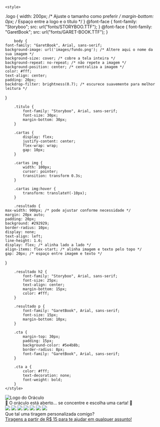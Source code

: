 <!DOCTYPE html>
<html lang="pt-br">
<head>
    <meta charset="UTF-8">
    <title>Oráculo do Tarot</title>

    <style>

.logo {
    width: 200px; /* Ajuste o tamanho como preferir */
    margin-bottom: 0px; /* Espaço entre a logo e o título */
}
        @font-face {
            font-family: "Storyboo";
            src: url("fonts/STORYBOO.TTF");
        }
        @font-face {
            font-family: "GaretBook";
            src: url("fonts/GARET-BOOK.TTF");
        }

        body {
    font-family: "GaretBook", Arial, sans-serif;
    background-image: url('images/fundo.png'); /* Altere aqui o nome da sua imagem */
    background-size: cover; /* cobre a tela inteira */
    background-repeat: no-repeat; /* não repete a imagem */
    background-position: center; /* centraliza a imagem */
    color: #fff;
    text-align: center;
    padding: 20px;
    backdrop-filter: brightness(0.7); /* escurece suavemente para melhor leitura */
}
        
        .titulo {
            font-family: "Storyboo", Arial, sans-serif;
            font-size: 30px;
            margin-bottom: 30px;
        }
        
        .cartas {
            display: flex;
            justify-content: center;
            flex-wrap: wrap;
            gap: 10px;
        }
        
        .cartas img {
            width: 100px;
            cursor: pointer;
            transition: transform 0.3s;
        }
        
        .cartas img:hover {
            transform: translateY(-10px);
        }
        
        .resultado {
    max-width: 900px; /* pode ajustar conforme necessidade */
    margin: 20px auto;
    padding: 20px;
    background: #292929;
    border-radius: 10px;
    display: none;
    text-align: left;
    line-height: 1.6;
    display: flex; /* alinha lado a lado */
    align-items: flex-start; /* alinha imagem e texto pelo topo */
    gap: 20px; /* espaço entre imagem e texto */
}

        .resultado h2 {
            font-family: "Storyboo", Arial, sans-serif;
            font-size: 25px;
            text-align: center;
            margin-bottom: 15px;
            color: #fff;
        }

        .resultado p {
            font-family: "GaretBook", Arial, sans-serif;
            font-size: 15px;
            margin-bottom: 10px;
        }

        .cta {
            margin-top: 30px;
            padding: 15px;
            background-color: #5e4b8b;
            border-radius: 8px;
            font-family: "GaretBook", Arial, sans-serif;
        }

        .cta a {
            color: #fff;
            text-decoration: none;
            font-weight: bold;
        }
    </style>
</head>

<body>

<img src="images/logo.png" alt="Logo do Oráculo" class="logo">

<div class="titulo">🔮 O oráculo está aberto...
se concentre e escolha uma carta! 🔮</div>

<div class="cartas">
    <!-- 17 cartas iguais -->
<img src="https://i.pinimg.com/736x/51/70/ff/5170ffda8f8c80447d04f380babd1cf5.jpg" onclick="sortearCarta()">
<img src="https://i.pinimg.com/736x/51/70/ff/5170ffda8f8c80447d04f380babd1cf5.jpg" onclick="sortearCarta()">
<img src="https://i.pinimg.com/736x/51/70/ff/5170ffda8f8c80447d04f380babd1cf5.jpg" onclick="sortearCarta()">
<img src="https://i.pinimg.com/736x/51/70/ff/5170ffda8f8c80447d04f380babd1cf5.jpg" onclick="sortearCarta()">
<img src="https://i.pinimg.com/736x/51/70/ff/5170ffda8f8c80447d04f380babd1cf5.jpg" onclick="sortearCarta()">
<img src="https://i.pinimg.com/736x/51/70/ff/5170ffda8f8c80447d04f380babd1cf5.jpg" onclick="sortearCarta()">
<img src="https://i.pinimg.com/736x/51/70/ff/5170ffda8f8c80447d04f380babd1cf5.jpg" onclick="sortearCarta()">

</div>

<div class="resultado" id="resultado"></div>

<div class="cta">
    Que tal uma tiragem personalizada comigo?<br>
    <a href="http://wa.me/5532936180254">Tiragens a partir de R$ 15 para te ajudar em qualquer assunto!</a>
</div>

<script>
    const cartas = [
{
    arcano: 0,
    imagem: "https://sp-ao.shortpixel.ai/client/to_auto,q_lossy,ret_img,w_285/https://tarotfarm.com.br/wp-content/uploads/2020/12/O-Louco-.jpg",
    nome: "O Louco",
    simNao: "Sim, mas com incerteza. Representa liberdade e imprevisibilidade.",
    atributos: "Ligação com o Divino, pureza, inocência, novidade, desapego, criatividade, intuição, novos ciclos, originalidade.",
    desafios: "Caos, desordem, impulsividade, irresponsabilidade, imaturidade, vícios, incoerência, preguiça, desatenção.",
    risco: "Incerteza e imprevisibilidade.",
    objetivo: "Busca espiritual, transcendência.",
    tarefa: "Aceitar o desconhecido e seguir a intuição.",
    arquetipo: "Espontaneidade, liberdade, loucura criativa.",
    personalidade: "Indivíduos aventureiros, criativos, impulsivos e otimistas, mas que podem ser ingênuos ou irresponsáveis.",
    caracteristicasFisicas: "Pessoa jovial, cabelos desarrumados ou despenteados, vestimenta despojada, olhar curioso e expressivo.",
    temporalidade: "Início de algo inesperado e rápido. Primavera, mudanças bruscas e repentinas. Agora ou dentro de 0 a 1 ano.",
    amor: "Indica espontaneidade, novidades e relacionamentos não convencionais. Pode sugerir instabilidade.",
    dinheiro: "Sugere novas oportunidades, mas também a necessidade de cautela com impulsividade financeira.",
    saude: "Traz vitalidade e energia, mas alerta contra comportamentos imprudentes."
  },
  {
    arcano: 1,
    imagem: "https://sp-ao.shortpixel.ai/client/to_auto,q_lossy,ret_img,w_285/https://tarotfarm.com.br/wp-content/uploads/2020/12/O-Mago-.jpg",
    nome: "O Mago",
    simNao: "Sim",
    atributos: "Liberdade, independência, inteligência, eloquência, habilidades, iniciativa",
    desafios: "Egoísmo, superficialidade, mau uso do poder, charlatanismo",
    risco: "Mania de grandeza, fantasias de poder, manipulação",
    objetivo: "Maestria, autoconhecimento, realização pessoal",
    tarefa: "Agir, tomar a iniciativa e realizar tarefas com maestria",
    arquetipo: "O Criador, o Mestre",
    personalidade: "Confiante, persuasivo, estratégico, hábil em comunicação, inteligente, mas pode ser manipulador e arrogante",
    caracteristicasFisicas: "Pessoa de porte magro ou atlético, mãos expressivas, olhar penetrante e cativante, cabelo bem cuidado, postura segura",
    temporalidade: "Verão, período de até 1 ano, pode indicar algo acontecendo rapidamente, dentro de semanas ou meses",
    amor: "Indica charme, poder de sedução e controle sobre o relacionamento. Pode sugerir manipulação",
    dinheiro: "Oportunidade de crescimento, uso de habilidades para o sucesso, necessidade de estratégia",
    saude: "Energia para recuperação, equilíbrio entre mente e corpo"
  },
  {
    arcano: 2,
    imagem: "https://sp-ao.shortpixel.ai/client/to_auto,q_lossy,ret_img,w_289/https://tarotfarm.com.br/wp-content/uploads/2020/12/A-Sacerdotisa-.jpg",
    nome: "A Sacerdotisa",
    simNao: "Neutro",
    atributos: "Intuição, sabedoria, proteção, mistério, conexão espiritual",
    desafios: "Falsidade, insegurança, falta de objetividade, omissão",
    risco: "Hesitação, fuga da realidade, indecisão prolongada",
    objetivo: "Certeza intuitiva, compreensão profunda, conhecimento oculto",
    tarefa: "Esperar pacientemente pelo momento certo e ouvir a intuição",
    arquetipo: "A Rainha do Céu, a Guardiã dos Mistérios",
    personalidade: "Reservada, enigmática, sábia, observadora, paciente, confiável, mas pode ser distante ou introspectiva demais",
    caracteristicasFisicas: "Aparência misteriosa e atraente, cabelos longos e escuros, olhos profundos e expressivos, postura elegante e serena",
    temporalidade: "Outono e inverno, representa períodos longos, podendo indicar eventos que levam de 6 meses a 2 anos para se concretizar",
    amor: "Relações profundas, espirituais e intuitivas. Pode indicar segredos ou falta de comunicação clara",
    dinheiro: "Sugere observação antes da ação, estudo e planejamento estratégico. Pode indicar segredos financeiros",
    saude: "Necessidade de equilíbrio emocional e mental, conexão com práticas espirituais para autodescoberta"
  },
  {
    arcano: 3,
    imagem: "https://sp-ao.shortpixel.ai/client/to_auto,q_lossy,ret_img,w_290/https://tarotfarm.com.br/wp-content/uploads/2020/12/A-Imperatriz-.jpg",
    nome: "A Imperatriz",
    simNao: "Sim",
    atributos: "Amor, abertura, alegria, proteção, generosidade, dedicação, produtividade, gestação",
    desafios: "Tirania, futilidade, indolência, fofocas, intrigas, mau humor, falta de tato",
    risco: "Crescimento desordenado, instabilidade",
    objetivo: "Energia vital e crescimento, renovação cíclica, afirmação da vida",
    tarefa: "Ser fértil, trazer o novo ao mundo",
    arquetipo: "A Mãe (Mãe Natureza)",
    personalidade: "Afetuosa, criativa, carismática, acolhedora, mas pode ser possessiva e indulgente",
    caracteristicasFisicas: "Fisionomia serena, cabelos volumosos ou ondulados, expressão maternal, vestes luxuosas e em tons terrosos",
    temporalidade: "Primavera e outono, ciclos de 9 meses, gestação, renovação",
    amor: "Relacionamentos estáveis e férteis, amor incondicional, maternidade ou desenvolvimento de laços emocionais",
    dinheiro: "Prosperidade, criatividade nos negócios, sucesso em empreendimentos ligados à arte e ao cuidado",
    saude: "Boa saúde, vitalidade, fertilidade, necessidade de equilíbrio emocional"
  },
  {
    arcano: 4,
    imagem: "https://sp-ao.shortpixel.ai/client/to_auto,q_lossy,ret_img,w_293/https://tarotfarm.com.br/wp-content/uploads/2020/12/O-Imperador-.jpg",
    nome: "O Imperador",
    simNao: "Sim",
    atributos: "Objetividade, praticidade, responsabilidade, poder, concretização, trabalho, bens materiais, prosperidade",
    desafios: "Tirania, manipulação, mau uso do poder, inflexibilidade, pragmatismo, mau chefe",
    risco: "Teimosia, perfeccionismo, endurecimento, rigidez",
    objetivo: "Criar a ordem e um ambiente seguro, estrutura, capacidade de resistência",
    tarefa: "Concretizar ideias, intenções e desejos de modo consequente, perseverança",
    arquetipo: "O Pai (Estado de Pai)",
    personalidade: "Líder nato, disciplinado, confiável, autoritário, pode ser inflexível e controlador",
    caracteristicasFisicas: "Postura imponente, traços marcantes, cabelos curtos ou grisalhos, vestes formais, olhar penetrante",
    temporalidade: "Inverno, ciclos longos, estruturação de longo prazo, períodos de 4 anos",
    amor: "Relacionamento baseado em estrutura e segurança, pode indicar figuras paternas ou relações tradicionais",
    dinheiro: "Sucesso em carreiras estruturadas, liderança firme, estabilidade financeira",
    saude: "Boa resistência física, mas propensão a estresse e problemas relacionados ao excesso de controle"
  },
  {
    arcano: 5,
    imagem: "https://sp-ao.shortpixel.ai/client/to_auto,q_lossy,ret_img,w_288/https://tarotfarm.com.br/wp-content/uploads/2020/12/O-Hierofante-.jpg",
    nome: "O Papa",
    simNao: "Neutro",
    atributos: "Responsabilidade, casamento, proteção e amparo espiritual, dignidade, conhecimento, confiança, mestre espiritual",
    desafios: "Arrogância espiritual, presunção, falso moralismo, fanatismo",
    risco: "Pseudodivindade, presunção, 'pretensão de ser guru'",
    objetivo: "Orientação espiritual e sabedoria",
    tarefa: "Prestar atenção e respeitar o notório e o oculto, busca de sentido",
    arquetipo: "O Santo",
    personalidade: "Sábio, tradicionalista, conselheiro, espiritualizado, pode ser dogmático e rígido",
    caracteristicasFisicas: "Expressão serena e respeitável, vestes cerimoniais, cabelos e barba bem cuidados, postura ereta e digna",
    temporalidade: "Outono e ciclos longos, aprendizado espiritual contínuo, períodos de 5 anos",
    amor: "Relacionamentos baseados em compromisso, casamento tradicional, união guiada por princípios morais",
    dinheiro: "Sucesso em carreiras acadêmicas, religiosas ou jurídicas, influência sobre grupos e comunidades",
    saude: "Saúde equilibrada, mas necessidade de atenção ao bem-estar espiritual e psicológico"
  },
  {
    arcano: 6,
    imagem: "https://sp-ao.shortpixel.ai/client/to_auto,q_lossy,ret_img,w_289/https://tarotfarm.com.br/wp-content/uploads/2020/12/Os-Enamorados-.jpg",
    nome: "Os Amantes",
    simNao: "Sim, mas com necessidade de escolha consciente",
    atributos: "Amor, união, beleza, prazer, lazer, conexões significativas",
    desafios: "Dúvidas, insegurança, irresponsabilidade, traição, leviandade",
    risco: "Sentimentalismo excessivo, fanatismo, ilusão nas relações",
    objetivo: "Dedicar-se de coração a um caminho, pessoa ou tarefa",
    tarefa: "Tomar decisões sinceras e espontâneas",
    arquetipo: "A encruzilhada",
    personalidade: "Indeciso, romântico, apaixonado, reflexivo",
    caracteristicasFisicas: "Atrativo, cativante, olhar expressivo",
    temporalidade: "Junho, influência de Gêmeos",
    amor: "Decisões importantes no amor, conexões fortes e desejo de harmonia",
    dinheiro: "Escolhas profissionais críticas, parcerias e contratos vantajosos",
    saude: "Equilíbrio entre corpo e mente, necessidade de alinhar sentimentos com ações"
  },
  {
    arcano: 7,
    imagem: "https://sp-ao.shortpixel.ai/client/to_auto,q_lossy,ret_img,w_285/https://tarotfarm.com.br/wp-content/uploads/2020/12/O-Carro-.jpg",
    nome: "O Carro",
    simNao: "Sim, desde que haja controle e direção",
    atributos: "Vontade, determinação, conquista, superação, sucesso",
    desafios: "Ansiedade, pressa, falta de consideração, impulsividade",
    risco: "Arrogância, descontrole emocional, agir sem planejamento",
    objetivo: "Experimentar o mundo, avançar para a vitória",
    tarefa: "Seguir em frente com disciplina e autocontrole",
    arquetipo: "A partida",
    personalidade: "Ambicioso, focado, competitivo, autoconfiante",
    caracteristicasFisicas: "Postura ereta, presença marcante, olhar determinado",
    temporalidade: "Julho, influência de Câncer",
    amor: "Movimento nos relacionamentos, necessidade de equilíbrio e diálogo",
    dinheiro: "Crescimento profissional acelerado, boas oportunidades financeiras",
    saude: "Energia intensa, necessidade de equilíbrio para evitar excesso de estresse"
  },
  {
    arcano: 8,
    imagem: "https://sp-ao.shortpixel.ai/client/to_auto,q_lossy,ret_img,w_278/https://tarotfarm.com.br/wp-content/uploads/2020/12/A-Forca-.jpg",
    nome: "A Força",
    simNao: "Sim, com paciência e domínio dos impulsos",
    atributos: "Coragem, autocontrole, compaixão, resistência",
    desafios: "Lidar com impulsos, superar medos internos, equilibrar força e gentileza",
    risco: "Perder o controle emocional, agir de forma agressiva ou dominadora",
    objetivo: "Dominar impulsos e alcançar vitórias sem violência",
    tarefa: "Enfrentar desafios com paciência e empatia",
    arquetipo: "A força interior",
    personalidade: "Forte, determinado, resiliente, bondoso",
    caracteristicasFisicas: "Expressão serena, corpo bem equilibrado e saudável",
    temporalidade: "Agosto, influência de Leão",
    amor: "Relações fortalecidas pela paciência e compreensão",
    dinheiro: "Êxito através da persistência, superação de desafios financeiros",
    saude: "Saúde forte, mas necessidade de evitar estresse emocional"
  },
{
    arcano: 9,
    imagem: "https://sp-ao.shortpixel.ai/client/to_auto,q_lossy,ret_img,w_288/https://tarotfarm.com.br/wp-content/uploads/2020/12/O-Eremita-.jpg",
    nome: "O Eremita",
    simNao: "Não, é necessário mais reflexão antes de agir",
    atributos: "Sabedoria, introspecção, paciência, solidão voluntária",
    desafios: "Isolamento excessivo, distanciamento, medo de pedir ajuda",
    risco: "Amargura, excentricidade, afastamento do mundo real",
    objetivo: "Autoconhecimento e busca pela verdade interior",
    tarefa: "Recolher-se para refletir e encontrar respostas",
    arquetipo: "O velho sábio",
    personalidade: "Reservado, introspectivo, observador, profundo",
    caracteristicasFisicas: "Aparência mais velha ou madura, olhar introspectivo",
    temporalidade: "Setembro, influência de Virgem",
    amor: "Momento de introspecção nas relações, necessidade de espaço",
    dinheiro: "Crescimento através da experiência e estudo, sucesso a longo prazo",
    saude: "Necessidade de descanso mental, busca por equilíbrio interior"
  },
  {
    arcano: 10,
    imagem: "https://sp-ao.shortpixel.ai/client/to_auto,q_lossy,ret_img,w_289/https://tarotfarm.com.br/wp-content/uploads/2020/12/A-Roda-da-Fortuna-.jpg",
    nome: "A Roda da Fortuna",
    simNao: "Sim, mas sujeito a mudanças inesperadas",
    atributos: "Movimento, oportunidades, progresso, elevação, desapego",
    desafios: "Ansiedade, perdas, instabilidade emocional e financeira",
    risco: "Fatalismo, falta de compreensão sobre a própria missão",
    objetivo: "Passar de um estado inferior para um superior, dominar a própria trajetória",
    tarefa: "Entender o necessário para cumprir a missão de vida",
    arquetipo: "A vocação, o destino",
    personalidade: "Adaptável, aceita mudanças com facilidade, vê oportunidades onde outros veem caos",
    caracteristicasFisicas: "Movimentação constante, expressão mutável",
    temporalidade: "Outubro, influência de Júpiter",
    amor: "Mudanças inesperadas nos relacionamentos, possibilidade de reviravoltas emocionantes",
    dinheiro: "Ciclos de alta e baixa, oportunidades inesperadas, necessidade de adaptação",
    saude: "Períodos de oscilação na saúde e bem-estar, aprendizado sobre aceitar a impermanência"
  },
  {
    arcano: 11,
    imagem: "https://sp-ao.shortpixel.ai/client/to_auto,q_lossy,ret_img,w_287/https://tarotfarm.com.br/wp-content/uploads/2020/12/A-Justica-.jpg",
    nome: "A Justiça",
    simNao: "Sim, mas apenas se houver equilíbrio e merecimento",
    atributos: "Inteligência, imparcialidade, justiça, merecimento, decisão",
    desafios: "Mau julgamento, frieza, distanciamento emocional, rigidez, inflexibilidade",
    risco: "Justiça própria, autoritarismo, preconceito",
    objetivo: "Responsabilidade pessoal, objetividade, honestidade e equilíbrio",
    tarefa: "Compreender as leis do mundo e fazer julgamentos sensatos, com coragem civil",
    arquetipo: "A busca pela verdade",
    personalidade: "Equilibrado, racional, exigente, ético, justo",
    caracteristicasFisicas: "Expressão séria, olhar observador, postura firme",
    temporalidade: "Setembro, influência de Libra",
    amor: "Relações baseadas em equilíbrio e honestidade, decisões importantes podem surgir",
    dinheiro: "Sucesso depende do merecimento e da honestidade, possibilidade de contratos e acordos",
    saude: "Busca pelo equilíbrio físico e emocional, necessidade de cuidar tanto do corpo quanto da mente"
  },
{
    arcano: 12,
    imagem: "https://sp-ao.shortpixel.ai/client/to_auto,q_lossy,ret_img,w_287/https://tarotfarm.com.br/wp-content/uploads/2020/12/O-Dependurado-.jpg",
    nome: "O Enforcado",
    simNao: "Não, a resposta requer paciência e reflexão",
    atributos: "Desenvolvimento à custa de muito esforço, idealismo, paciência, abnegação",
    desafios: "Sofrimento, sensação de abandono, longa espera, impotência diante do destino, bloqueios",
    risco: "Deixar-se pendurar, virar-se infinitamente em círculos",
    objetivo: "Crescimento na profundeza",
    tarefa: "Regresso, visão e disposição de fazer um sacrifício",
    arquetipo: "A prova",
    personalidade: "Reflexivo, resignado, visionário, místico",
    caracteristicasFisicas: "Postura introspectiva, olhar sereno, expressão de contemplação",
    temporalidade: "Novembro, influência de Netuno",
    amor: "Necessidade de paciência e compreensão, relações testadas pelo tempo",
    dinheiro: "Momento de pausa e sacrifício, possível estagnação financeira",
    saude: "Recomenda-se repouso e introspecção, possível necessidade de meditação e autoconhecimento"
  },
  {
    arcano: 13,
    imagem: "https://sp-ao.shortpixel.ai/client/to_auto,q_lossy,ret_img,w_284/https://tarotfarm.com.br/wp-content/uploads/2020/12/A-Morte-.jpg",
    nome: "A Morte",
    simNao: "Não, mas representa uma grande mudança necessária",
    atributos: "Transformação, reciclagem, renascimento, renovação, purificação",
    desafios: "Perdas, bloqueio total, impulsividade, ira, inconformidade, extremismo",
    risco: "Fingir de morto por medo, resistência à mudança",
    objetivo: "Solução, superação do ego, destruição de limites, mudança profunda",
    tarefa: "Despedida e descida ao inferno, recolhimento voluntário, encerrar algo, libertar-se",
    arquetipo: "A transformação",
    personalidade: "Intenso, reformador, desapegado, sábio",
    caracteristicasFisicas: "Olhar penetrante, traços marcantes, expressão séria",
    temporalidade: "Outubro/novembro, influência de Escorpião",
    amor: "Transformações inevitáveis, fim de ciclos, possibilidade de renascimento no amor",
    dinheiro: "Mudanças radicais na carreira, necessidade de reestruturação financeira",
    saude: "Processos de cura, regeneração física e emocional, libertação de padrões tóxicos"
  },
  {
    arcano: 14,
    imagem: "https://sp-ao.shortpixel.ai/client/to_auto,q_lossy,ret_img,w_291/https://tarotfarm.com.br/wp-content/uploads/2020/12/A-Temperaca-.jpg",
    nome: "A Temperança",
    simNao: "Sim, indica harmonia e equilíbrio. Sugere moderação e paciência.",
    atributos: "Equilíbrio, harmonia, serenidade, cura, integração, paciência, sabedoria, fluidez, espiritualidade.",
    desafios: "Dificuldade em encontrar equilíbrio, excessos, impaciência, estagnação, falta de moderação, superficialidade.",
    risco: "Perder-se na busca pela perfeição e não aceitar mudanças naturais.",
    objetivo: "Encontrar a harmonia interior e integrar aspectos opostos da vida.",
    tarefa: "Aceitar a orientação superior e encontrar a medida certa para cada situação.",
    arquetipo: "O condutor de almas.",
    personalidade: "Pessoa calma, centrada, mediadora e que sabe lidar com conflitos de forma diplomática.",
    caracteristicasFisicas: "Traços harmoniosos, aparência serena, olhar tranquilo, postura equilibrada.",
    temporalidade: "Período de transição estável, resolução gradual de situações. Pode indicar meses até um ano.",
    amor: "Relacionamentos equilibrados, maturidade emocional e disposição para compromissos saudáveis.",
    dinheiro: "Estabilidade financeira através de planejamento e controle emocional no ambiente de trabalho.",
    saude: "Saúde física e mental em harmonia, recuperação gradual, equilíbrio energético e espiritualidade"
  },
{
    arcano: 15,
    imagem: "https://sp-ao.shortpixel.ai/client/to_auto,q_lossy,ret_img,w_284/https://tarotfarm.com.br/wp-content/uploads/2020/12/O-Diabo-.jpg",
    nome: "O Diabo",
    simNao: "Não, indica aprisionamento a desejos e ilusões. Sugere desafios e manipulação.",
    atributos: "Desejo, paixão, ambição, poder, vícios, ilusões, materialismo, sedução, prazer, impulsividade, força criativa.",
    desafios: "Manipulação, obsessões, apegos tóxicos, autossabotagem, dominação, excesso de controle, fraqueza de caráter.",
    risco: "Ficar preso a padrões destrutivos, relacionamentos tóxicos e vícios sem perceber a própria responsabilidade.",
    objetivo: "Reconhecer as próprias sombras e libertar-se de influências negativas.",
    tarefa: "Superar os obstáculos interiores, tomar consciência das próprias limitações e buscar a liberdade.",
    arquetipo: "O adversário.",
    personalidade: "Pessoa intensa, magnética, sedutora, ambiciosa e com tendência ao controle ou manipulação.",
    caracteristicasFisicas: "Traços marcantes, aparência sensual, olhar penetrante, presença forte e carismática.",
    temporalidade: "Mudanças súbitas ou eventos que se repetem de forma cíclica. Pode indicar algo acontecendo em breve.",
    amor: "Relacionamentos passionais, mas com risco de obsessão e manipulação emocional.",
    dinheiro: "Sucesso profissional e financeiro, mas com riscos de ambição descontrolada e comportamentos antiéticos.",
    saude: "Cuidado com vícios, excessos e saúde mental. Pode indicar estresse ou problemas emocionais ocultos."
  },
  {
    arcano: 16,
    imagem: "https://sp-ao.shortpixel.ai/client/to_auto,q_lossy,ret_img,w_292/https://tarotfarm.com.br/wp-content/uploads/2020/12/A-Torre-.jpg",
    nome: "A Torre",
    simNao: "Não, indica rupturas e transformações drásticas. Sugere crises e mudanças inesperadas.",
    atributos: "Destruição, colapso, libertação, choque, recomeço, verdade revelada, renovação, ruína necessária, aprendizado forçado.",
    desafios: "Medo da mudança, resistência à verdade, orgulho ferido, perda repentina, crise de identidade, insegurança.",
    risco: "Apegar-se a estruturas que não se sustentam mais, negar a necessidade de mudança.",
    objetivo: "Romper com ilusões e reconstruir a vida sobre bases mais sólidas.",
    tarefa: "Explosão de limites estreitos, libertação de padrões destrutivos e aceitação do inesperado.",
    arquetipo: "A libertação.",
    personalidade: "Pessoa intensa, resistente a mudanças, que pode passar por reviravoltas significativas na vida.",
    caracteristicasFisicas: "Aparência impactante, olhar marcante, expressão séria ou preocupada, postura rígida.",
    temporalidade: "Eventos repentinos e imprevisíveis. Pode indicar mudanças drásticas a curto prazo.",
    amor: "Relacionamentos passando por crises ou transformações intensas. Possibilidade de rompimentos.",
    dinheiro: "Mudanças inesperadas no trabalho e na vida financeira, podendo indicar tanto perdas quanto novas oportunidades.",
    saude: "Problemas súbitos de saúde ou necessidade de reestruturação de hábitos e crenças."
  },
  {
    arcano: 17,
    imagem: "https://sp-ao.shortpixel.ai/client/to_auto,q_lossy,ret_img,w_289/https://tarotfarm.com.br/wp-content/uploads/2020/12/A-Estrela-.jpg",
    nome: "A Estrela",
    simNao: "Sim, simboliza esperança e renovação. Indica um futuro promissor.",
    atributos: "Beleza, brilho, renovação, revelação, expectativas realizadas, inspiração, conexão espiritual.",
    desafios: "Ingenuidade, futilidade, fragilidade, desperdício, idealização excessiva, falta de praticidade.",
    risco: "Perder-se em ilusões sobre o futuro e negligenciar o presente.",
    objetivo: "Entender os inter-relacionamentos maiores e obter o conhecimento da sabedoria do cosmos.",
    tarefa: "Criar esperança, desenvolver uma visão positiva para o futuro.",
    arquetipo: "Sabedoria.",
    personalidade: "Pessoa otimista, sonhadora, espiritualizada, com grande sensibilidade e fé no futuro.",
    caracteristicasFisicas: "Traços delicados, olhar esperançoso, expressão serena, postura aberta e receptiva.",
    temporalidade: "Período de renovação e esperança, podendo indicar meses até um ano.",
    amor: "Indica amor verdadeiro e relações harmoniosas, mas alerta contra expectativas irreais.",
    dinheiro: "Oportunidades de crescimento, mas necessidade de manter os pés no chão.",
    saude: "Equilíbrio emocional e espiritualidade em ascensão, ótima para recuperação e bem-estar."
  },
{
    arcano: 18,
    imagem: "https://sp-ao.shortpixel.ai/client/to_auto,q_lossy,ret_img,w_282/https://tarotfarm.com.br/wp-content/uploads/2020/12/A-Lua-.jpg",
    nome: "A Lua",
    simNao: "Não, indica ilusões e incertezas. Sugere enganos e desafios emocionais.",
    atributos: "Feminilidade, fecundidade, intuição, mistério, sonhos, emoções profundas, criatividade.",
    desafios: "Ilusão, enganos, traições, inimigos ocultos, frustrações, insegurança, confusão emocional.",
    risco: "Superar medos e evitar tomar decisões impulsivas com base em ilusões.",
    objetivo: "Regresso à luz, encontrar clareza e verdade além das ilusões.",
    tarefa: "Enfrentar os próprios medos e incertezas para alcançar a verdade interior.",
    arquetipo: "A noite, a alvorada.",
    personalidade: "Pessoa sensível, intuitiva, misteriosa, com tendência ao devaneio ou à indecisão.",
    caracteristicasFisicas: "Traços delicados, olhar enigmático, presença envolvente, movimentos suaves e fluidos.",
    temporalidade: "Eventos noturnos ou períodos de confusão emocional. Pode representar ciclos lunares.",
    amor: "Relacionamentos marcados por mistério e emoções intensas, com riscos de ilusões e traições.",
    dinheiro: "Situações obscuras nos negócios e necessidade de evitar riscos.",
    saude: "Sensibilidade emocional elevada, propensão a crises psicológicas ou visões espirituais."
  },
  {
    arcano: 19,
    imagem: "https://sp-ao.shortpixel.ai/client/to_auto,q_lossy,ret_img,w_289/https://tarotfarm.com.br/wp-content/uploads/2020/12/O-Sol-.jpg",
    nome: "O Sol",
    simNao: "Sim, representa sucesso e felicidade. Indica realizações e clareza.",
    atributos: "Alegria, brilho pessoal, realização, vitalidade, sucesso, expansão, otimismo.",
    desafios: "Orgulho, arrogância, vaidade, egoísmo, excesso de confiança.",
    risco: "Excesso de otimismo pode levar à negligência de riscos e problemas reais.",
    objetivo: "Novo nascimento, percepção sábia e humildade madura.",
    tarefa: "Praticar a verdadeira reconciliação com a própria essência e com os outros.",
    arquetipo: "O Pai cósmico, o dia.",
    personalidade: "Pessoa carismática, vibrante, extrovertida e otimista, com grande autoconfiança.",
    caracteristicasFisicas: "Traços radiantes, sorriso marcante, postura segura e envolvente.",
    temporalidade: "Eventos felizes e bem-sucedidos. Pode indicar o verão ou períodos ensolarados.",
    amor: "Relacionamentos felizes, harmônicos e com grande cumplicidade e alegria.",
    dinheiro: "Êxito nos negócios e reconhecimento profissional. Expansão e prosperidade.",
    saude: "Boa saúde, energia vital em alta, excelente para práticas ao ar livre e bem-estar físico."
  },
  {
    arcano: 20,
    imagem: "https://sp-ao.shortpixel.ai/client/to_auto,q_lossy,ret_img,w_289/https://tarotfarm.com.br/wp-content/uploads/2020/12/O-Jugamento-.jpg",
    nome: "O Julgamento",
    simNao: "Sim, simboliza renascimento e transformação. Indica um chamado para mudanças profundas.",
    atributos: "Novidades, ajuda, oportunidades, melhora, cura, proteção, avaliação, despertar espiritual.",
    desafios: "Insegurança, apego ao passado, indecisão, atrasos, resistência à transformação.",
    risco: "Ficar preso a arrependimentos e não aproveitar as oportunidades de renovação.",
    objetivo: "Cura e libertação dos erros do passado para recomeçar com sabedoria.",
    tarefa: "Aceitar as mudanças inevitáveis e ouvir o chamado para um novo propósito.",
    arquetipo: "O milagre da transformação.",
    personalidade: "Pessoa que passou por grandes desafios e encontrou força na renovação. Alguém que inspira mudanças.",
    caracteristicasFisicas: "Traços marcantes, olhar expressivo, postura decidida, ar de resiliência.",
    temporalidade: "Eventos rápidos, decisões importantes, mudanças iminentes. Pode indicar semanas.",
    amor: "Relacionamentos renascidos, reconciliações ou decisões definitivas no amor.",
    dinheiro: "Oportunidades inesperadas de trabalho e crescimento profissional após períodos difíceis.",
    saude: "Regeneração física e emocional. Possibilidade de recuperação e novos começos."
  },
  {
    arcano: 21,
    imagem: "https://sp-ao.shortpixel.ai/client/to_auto,q_lossy,ret_img,w_287/https://tarotfarm.com.br/wp-content/uploads/2020/12/O-Mundo-.jpg",
    nome: "O Mundo",
    simNao: "Sim, representa sucesso e plenitude. Indica a conclusão bem-sucedida de um ciclo.",
    atributos: "Realização, êxito, abertura, reencontro, poder, transcendência, totalidade, expansão.",
    desafios: "Sobrecarga, pessimismo, cansaço, medo de avançar para novas experiências.",
    risco: "Achar que o ciclo está completo quando ainda há mais a aprender e explorar.",
    objetivo: "Chegar ao ponto máximo de realização e começar uma nova jornada com consciência.",
    tarefa: "Aceitar o próprio destino e compreender a conexão entre todas as coisas.",
    arquetipo: "O reencontro do paraíso.",
    personalidade: "Pessoa confiante, realizada, experiente e segura de si, que conquistou grandes metas.",
    caracteristicasFisicas: "Postura ereta, olhar sereno, presença forte e marcante, expressão de satisfação.",
    temporalidade: "Período de colheita e recompensa. Pode indicar anos ou o fim de uma longa jornada.",
    amor: "Relacionamentos maduros e completos. Felicidade e estabilidade amorosa.",
    dinheiro: "Sucesso profissional e reconhecimento. Fase de crescimento e conquistas materiais.",
    saude: "Saúde equilibrada e vitalidade plena. Bem-estar físico, emocional e espiritual."
  }
    ];

    function sortearCarta() {
    const carta = cartas[Math.floor(Math.random() * cartas.length)];
    const resultado = document.getElementById("resultado");
    resultado.innerHTML = `
        <img src="${carta.imagem}" style="width:350px; border-radius:8px;">
        <div style="flex:1;">

        <h2 style="text-align:left;">${carta.nome}</h2>
        <p><strong>Sim ou Não:</strong> ${carta.simNao}</p>
        <p><strong>Atributos:</strong> ${carta.atributos}</p>
        <p><strong>Desafios:</strong> ${carta.desafios}</p>
        <p><strong>Personalidade:</strong> ${carta.personalidade}</p>
        <p><strong>Características Físicas:</strong> ${carta.caracteristicasFisicas}</p>
        <p><strong>Temporalidade:</strong> ${carta.temporalidade}</p>
        <p><strong>Amor e Relacionamentos:</strong> ${carta.amor}</p>
        <p><strong>Dinheiro e Trabalho:</strong> ${carta.dinheiro}</p>
        <p><strong>Saúde e Espiritualidade:</strong> ${carta.saude}</p>
    `;
    resultado.style.display = "flex";
}
</script>

</body>
</html>
